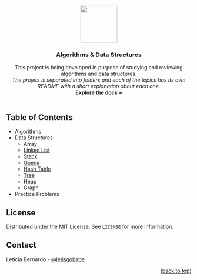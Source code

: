 <!-- [![Contributors][contributors-shield]][contributors-url]
[![Forks][forks-shield]][forks-url]
[![Stargazers][stars-shield]][stars-url]
[![Issues][issues-shield]][issues-url]
[![MIT License][license-shield]][license-url]
[![LinkedIn][linkedin-shield]][linkedin-url] -->

<br />
<div align="center">
  <a href="https://github.com/leticiabernardo/Algorithms">
    <img src="https://user-images.githubusercontent.com/13439423/156953592-87599b7b-8a85-426a-a962-db3c302a52f8.svg" width="100" />
  </a>

  <h3 align="center">Algorithms & Data Structures</h3>

  <p align="center">
    This project is being developed in purpose of studying and reviewing algorithms and data structures.
    <br />
    <i>The project is separated into folders and each of the topics has its own README with a short explanation about each one.</i>
    <br />
    <a href="https://github.com/leticiabernardo/Algorithms"><strong>Explore the docs »</strong></a>
    <br />
    <br />
  </p>
</div>

## Table of Contents

- Algorithms
- Data Structures
  - Array
  - [Linked List](https://github.com/leticiabernardo/Algorithms/tree/main/DataStructures/02_LinkedList)
  - [Stack](https://github.com/leticiabernardo/Algorithms/tree/main/DataStructures/03_Stack)
  - [Queue](https://github.com/leticiabernardo/Algorithms/tree/main/DataStructures/04_Queue)
  - [Hash Table](https://github.com/leticiabernardo/Algorithms/tree/main/DataStructures/05_HashTable)
  - [Tree](https://github.com/leticiabernardo/Algorithms/blob/main/DataStructures/06_Tree)
  - Heap
  - Graph
- Practice Problems


<!-- LICENSE -->
## License

Distributed under the MIT License. See `LICENSE` for more information.


<!-- CONTACT -->
## Contact

Letícia Bernardo - [@letisgobabe](https://twitter.com/letisgobabe)

<p align="right">(<a href="#top">back to top</a>)</p>

[contributors-shield]: https://img.shields.io/github/contributors/leticiabernardo/Algorithms.svg?style=for-the-badge&color=dd342e
[contributors-url]: https://github.com/leticiabernardo/Algorithms/graphs/contributors
[forks-shield]: https://img.shields.io/github/forks/leticiabernardo/Algorithms.svg?style=for-the-badge&color=7383bf
[forks-url]: https://github.com/leticiabernardo/Algorithms/network/members
[stars-shield]: https://img.shields.io/github/stars/leticiabernardo/Algorithms.svg?style=for-the-badge
[stars-url]: https://github.com/leticiabernardo/Algorithms/stargazers
[issues-shield]: https://img.shields.io/github/issues/leticiabernardo/Algorithms.svg?style=for-the-badge
[issues-url]: https://github.com/leticiabernardo/Algorithms/issues
[license-shield]: https://img.shields.io/github/license/leticiabernardo/Algorithms.svg?style=for-the-badge&color=41b05b
[license-url]: https://github.com/leticiabernardo/Algorithms/blob/master/LICENSE.txt
[linkedin-shield]: https://img.shields.io/badge/-LinkedIn-black.svg?style=for-the-badge&logo=linkedin&colorB=555
[linkedin-url]: https://linkedin.com/in/lebernardo

<!-- LINKS AND CREDITS -->

<!-- FREE ICON: https://www.svgrepo.com/svg/184723/analytics -->
<!-- MARKDOWN LINKS & IMAGES: https://www.markdownguide.org/basic-syntax/#reference-style-links -->
<!-- README.md TEMPLATE: https://github.com/othneildrew/Best-README-Template -->
<!-- SHIELDS: https://shields.io/ -->
